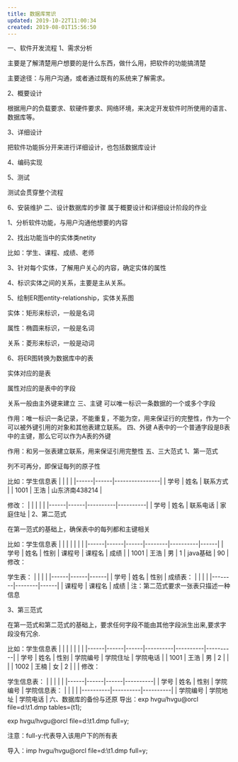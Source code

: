 ```yaml
---
title: 数据库常识
updated: 2019-10-22T11:00:34
created: 2019-08-01T15:56:50
---
```


一、软件开发流程
1、需求分析

主要是了解清楚用户想要的是什么东西，做什么用，把软件的功能搞清楚

主要途径：与用户沟通，或者通过既有的系统来了解需求。

2、概要设计

根据用户的负载要求、软硬件要求、网络环境，来决定开发软件时所使用的语言、数据库等。

3、详细设计

把软件功能拆分开来进行详细设计，也包括数据库设计

4、编码实现

5、测试

测试会贯穿整个流程

6、安装维护
二、设计数据库的步骤
属于概要设计和详细设计阶段的作业

1、分析软件功能，与用户沟通他想要的内容

2、找出功能当中的实体类netity

比如：学生、课程、成绩、老师

3、针对每个实体，了解用户关心的内容，确定实体的属性

4、标识实体之间的关系，主要是主从关系。

5、绘制ER图entity-relationship，实体关系图

实体：矩形来标识，一般是名词

属性：椭圆来标识，一般是名词

关系：菱形来标识，一般是动词

6、将ER图转换为数据库中的表

实体对应的是表

属性对应的是表中的字段

关系一般由主外键来建立
三、主键
可以唯一标识一条数据的一个或多个字段

作用：唯一标识一条记录，不能重复，不能为空，用来保证行的完整性，作为一个可以被外键引用的对象和其他表建立联系。
四、外键
A表中的一个普通字段是B表中的主键，那么它可以作为A表的外键

作用：和另一张表建立联系，用来保证引用完整性
五、三大范式
1、第一范式

列不可再分，即保证每列的原子性

比如：学生信息表
|      |      |                |
|------|------|----------------|
| 学号 | 姓名 | 联系方式       |
| 1001 | 王浩 | 山东济南438214 |

修改：
|      |      |          |          |
|------|------|----------|----------|
| 学号 | 姓名 | 联系电话 | 家庭住址 |
2、第二范式

在第一范式的基础上，确保表中的每列都和主键相关

比如：学生信息表
|      |      |      |        |          |      |
|------|------|------|--------|----------|------|
| 学号 | 姓名 | 性别 | 课程号 | 课程名   | 成绩 |
| 1001 | 王浩 | 男   | 1      | java基础 | 90   |
修改：

学生表：
|      |      |      |
|------|------|------|
| 学号 | 姓名 | 性别 |
成绩表：
|        |        |      |
|--------|--------|------|
| 课程号 | 课程名 | 成绩 |
注：第二范式要求一张表只描述一种信息

3、第三范式

在第一范式和第二范式的基础上，要求任何字段不能由其他字段派生出来,要求字段没有冗余.

比如：学生信息表
|      |      |      |          |          |          |
|------|------|------|----------|----------|----------|
| 学号 | 姓名 | 性别 | 学院编号 | 学院住址 | 学院电话 |
| 1001 | 王浩 | 男   | 2        |         |         |
| 1002 | 王楠 | 女   | 2        |         |         |
修改：

学生信息表：
|      |      |      |          |
|------|------|------|----------|
| 学号 | 姓名 | 性别 | 学院编号 |
学院信息表：
|          |          |          |
|----------|----------|----------|
| 学院编号 | 学院地址 | 学院电话 |
六、数据库的备份与还原
导出：exp hvgu/hvgu@orcl file=d:\t1.dmp tables=(t1);

exp hvgu/hvgu@orcl file=d:\t1.dmp full=y;

注意：full-y:代表导入该用户下的所有表

导入：imp hvgu/hvgu@orcl file=d:\t1.dmp full=y;
